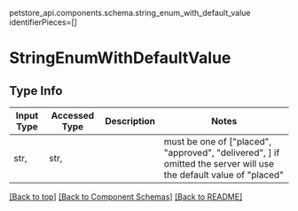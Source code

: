 petstore_api.components.schema.string_enum_with_default_value
identifierPieces=[]

# StringEnumWithDefaultValue

## Type Info
Input Type | Accessed Type | Description | Notes
------------ | ------------- | ------------- | -------------
str,  | str,  |  | must be one of ["placed", "approved", "delivered", ] if omitted the server will use the default value of "placed"

[[Back to top]](#top) [[Back to Component Schemas]](../../../README.md#Component-Schemas) [[Back to README]](../../../README.md)

